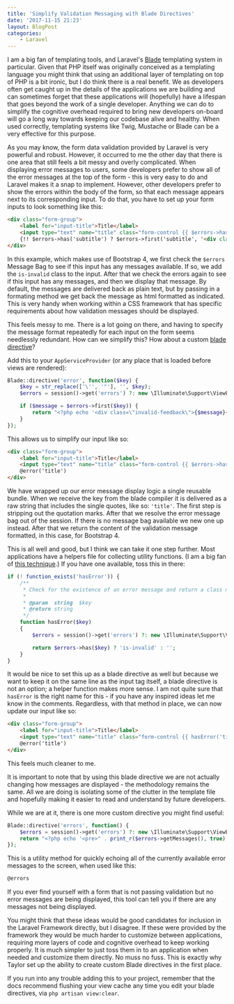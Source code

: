 ```yaml
---
title: 'Simplify Validation Messaging with Blade Directives'
date: '2017-11-15 21:23'
layout: BlogPost
categories:
	- Laravel
---
```


I am a big fan of templating tools, and Laravel's [Blade](https://laravel.com/docs/5.5/blade) templating system in particular. Given that PHP itself was originally conceived as a templating language you might think that using an additional layer of templating on top of PHP is a bit ironic, but I do think there is a real benefit. We as developers often get caught up in the details of the applications we are building and can sometimes forget that these applications will (hopefully) have a lifespan that goes beyond the work of a single developer. Anything we can do to simplify the cognitive overhead required to bring new developers on-board will go a long way towards keeping our codebase alive and healthy. When used correctly, templating systems like Twig, Mustache or Blade can be a very effective for this purpose.

<!-- more -->

As you may know, the form data validation provided by Laravel is very powerful and robust. However, it occurred to me the other day that there is one area that still feels a bit messy and overly complicated. When displaying error messages to users, some developers prefer to show all of the error messages at the top of the form - this is very easy to do and Laravel makes it a snap to implement. However, other developers prefer to show the errors within the body of the form, so that each message appears next to its corresponding input. To do that, you have to set up your form inputs to look something like this:

```html
<div class="form-group">
    <label for="input-title">Title</label>
    <input type="text" name="title" class="form-control {{ $errors->has('title') ? 'is-invalid' : '' }}" id="input-title" >
    {!! $errors->has('subtitle') ? $errors->first('subtitle', '<div class="invalid-feedback">:message</div>') : '' !!}
</div>
```

In this example, which makes use of Bootstrap 4, we first check the `$errors` Message Bag to see if this input has any messages available. If so, we add the `is-invalid` class to the input. After that we check the errors again to see if this input has any messages, and then we display that message. By default, the messages are delivered back as plain text, but by passing in a formating method we get back the message as html formatted as indicated. This is very handy when working within a CSS framework that has specific requirements about how validation messages should be displayed.

This feels messy to me. There is a lot going on there, and having to specify the message format repeatedly for each input on the form seems needlessly redundant. How can we simplify this? How about a custom [blade directive](https://laravel.com/docs/5.5/blade#extending-blade)?

Add this to your `AppServiceProvider` (or any place that is loaded before views are rendered):

```php
Blade::directive('error', function($key) {
	$key = str_replace(['\'', '"'], '', $key);
	$errors = session()->get('errors') ?: new \Illuminate\Support\ViewErrorBag;

	if ($message = $errors->first($key)) {
		return "<?php echo '<div class=\"invalid-feedback\">{$message}</div>'; ?>";
	}
});
```

This allows us to simplify our input like so:

```html
<div class="form-group">
	<label for="input-title">Title</label>
	<input type="text" name="title" class="form-control {{ $errors->has('title') ? 'is-invalid' : '' }}" id="input-title" >
	@error('title')
</div>
```

We have wrapped up our error message display logic a single reusable bundle. When we receive the key from the blade compiler it is delivered as a raw string that includes the single quotes, like so: `'title'`. The first step is stripping out the quotation marks. After that we resolve the error message bag out of the session. If there is no message bag available we new one up instead. After that we return the content of the validation message formatted, in this case, for Bootstrap 4.

This is all well and good, but I think we can take it one step further. Most applications have a helpers file for collecting utility functions. (I am a big fan of [this technique](https://stackoverflow.com/a/28360186).) If you have one available, toss this in there:

```php
if (! function_exists('hasError')) {
	/**
	 * Check for the existence of an error message and return a class name
	 *
	 * @param  string  $key
	 * @return string
	 */
	function hasError($key)
	{
		$errors = session()->get('errors') ?: new \Illuminate\Support\ViewErrorBag;

		return $errors->has($key) ? 'is-invalid' : '';
    }
}
```

It would be nice to set this up as a blade directive as well but because we want to keep it on the same line as the input tag itself, a blade directive is not an option; a helper function makes more sense. I am not quite sure that `hasError` is the right name for this - if you have any inspired ideas let me know in the comments. Regardless, with that method in place, we can now update our input like so:

```html
<div class="form-group">
	<label for="input-title">Title</label>
	<input type="text" name="title" class="form-control {{ hasError('title')  }}" id="input-title" >
	@error('title')
</div>
```

This feels much cleaner to me.

It is important to note that by using this blade directive we are not actually changing how messages are displayed - the methodology remains the same. All we are doing is isolating some of the clutter in the template file and hopefully making it easier to read and understand by future developers.

While we are at it, there is one more custom directive you might find useful:

```php
Blade::directive('errors', function() {
	$errors = session()->get('errors') ?: new \Illuminate\Support\ViewErrorBag;
	return "<?php echo '<pre>" . print_r($errors->getMessages(), true) . "</pre>'; ?>";
});
```

This is a utility method for quickly echoing all of the currently available error messages to the screen, when used like this:

```html
@errors
```

If you ever find yourself with a form that is not passing validation but no error messages are being displayed, this tool can tell you if there are any messages not being displayed.

You might think that these ideas would be good candidates for inclusion in the Laravel Framework directly, but I disagree. If these were provided by the framework they would be much harder to customize between applications, requiring more layers of code and cognitive overhead to keep working properly. It is much simpler to just toss them in to an application when needed and customize them directly. No muss no fuss. This is exactly why Taylor set up the ability to create custom Blade directives in the first place.

If you run into any trouble adding this to your project, remember that the docs recommend flushing your view cache any time you edit your blade directives, via `php artisan view:clear`.
